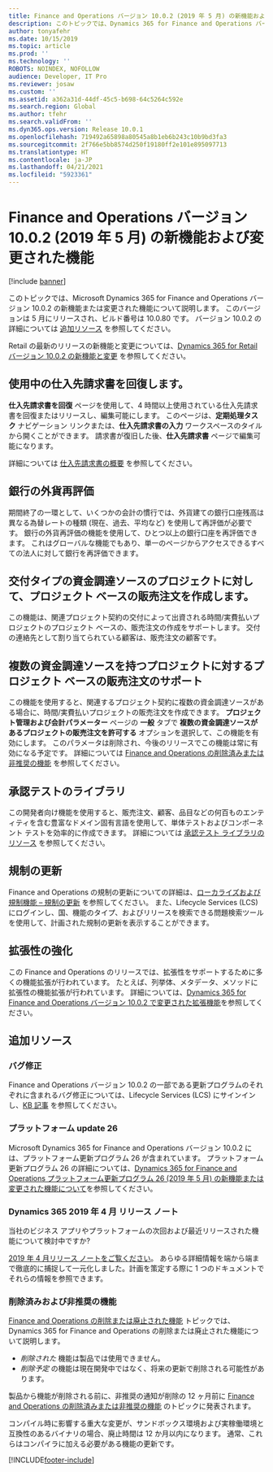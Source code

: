```yaml
---
title: Finance and Operations バージョン 10.0.2 (2019 年 5 月) の新機能および変更された機能
description: このトピックでは、Dynamics 365 for Finance and Operations バージョン 10.0.2 の新機能または変更された機能について説明します。 このバージョンは 5 月にリリースされます。
author: tonyafehr
ms.date: 10/15/2019
ms.topic: article
ms.prod: ''
ms.technology: ''
ROBOTS: NOINDEX, NOFOLLOW
audience: Developer, IT Pro
ms.reviewer: josaw
ms.custom: ''
ms.assetid: a362a31d-44df-45c5-b698-64c5264c592e
ms.search.region: Global
ms.author: tfehr
ms.search.validFrom: ''
ms.dyn365.ops.version: Release 10.0.1
ms.openlocfilehash: 719492a65898a80545a8b1eb6b243c10b9bd3fa3
ms.sourcegitcommit: 2f766e5bb8574d250f19180ff2e101e895097713
ms.translationtype: HT
ms.contentlocale: ja-JP
ms.lasthandoff: 04/21/2021
ms.locfileid: "5923361"
---
```

# <a name="whats-new-or-changed-in-finance-and-operations-version-1002-may-2019"></a>Finance and Operations バージョン 10.0.2 (2019 年 5 月) の新機能および変更された機能

[!include [banner](../includes/banner.md)]


このトピックでは、Microsoft Dynamics 365 for Finance and Operations バージョン 10.0.2 の新機能または変更された機能について説明します。 このバージョンは 5 月にリリースされ、ビルド番号は 10.0.80 です。 バージョン 10.0.2 の詳細については [追加リソース](whats-new-changed-10-0-2.md#additional-resources) を参照してください。


Retail の最新のリリースの新機能と変更については、[Dynamics 365 for Retail バージョン 10.0.2 の新機能と変更](../../../commerce/get-started/whats-new-10-0-2.md) を参照してください。

  
## <a name="recovering-vendor-invoices-that-are-in-use"></a>使用中の仕入先請求書を回復します。

**仕入先請求書を回復** ページを使用して、4 時間以上使用されている仕入先請求書を回復またはリリースし、編集可能にします。 このページは、**定期処理タスク** ナビゲーション リンクまたは、**仕入先請求書の入力** ワークスペースのタイルから開くことができます。 請求書が復旧した後、**仕入先請求書** ページで編集可能になります。

詳細については [仕入先請求書の概要](../../../finance/accounts-payable/vendor-invoices-overview.md) を参照してください。
  
## <a name="bank-foreign-currency-revaluation"></a>銀行の外貨再評価

期間終了の一環として、いくつかの会計の慣行では、外貨建ての銀行口座残高は異なる為替レートの種類 (現在、過去、平均など) を使用して再評価が必要です。 銀行の外貨再評価の機能を使用して、ひとつ以上の銀行口座を再評価できます。 これはグローバルな機能でもあり、単一のページからアクセスできるすべての法人に対して銀行を再評価できます。
  
## <a name="create-project-based-sales-orders-for-projects-with-a-funding-source-of-type-grant"></a>交付タイプの資金調達ソースのプロジェクトに対して、プロジェクト ベースの販売注文を作成します。

この機能は、関連プロジェクト契約の交付によって出資される時間/実費払いプロジェクトのプロジェクト ベースの、販売注文の作成をサポートします。 交付の連絡先として割り当てられている顧客は、販売注文の顧客です。

## <a name="support-for-project-based-sales-orders-for-projects-with-multiple-funding-sources"></a>複数の資金調達ソースを持つプロジェクトに対するプロジェクト ベースの販売注文のサポート

この機能を使用すると、関連するプロジェクト契約に複数の資金調達ソースがある場合に、時間/実費払いプロジェクトの販売注文を作成できます。 **プロジェクト管理および会計パラメーター** ページの **一般** タブで **複数の資金調達ソースがあるプロジェクトの販売注文を許可する** オプションを選択して、この機能を有効にします。 このパラメータは削除され、今後のリリースでこの機能は常に有効になる予定です。 詳細については [Finance and Operations の削除済みまたは非推奨の機能](../../dev-itpro/migration-upgrade/deprecated-features.md) を参照してください。

## <a name="acceptance-test-library"></a>承認テストのライブラリ

この開発者向け機能を使用すると、販売注文、顧客、品目などの何百ものエンティティを含む豊富なドメイン固有言語を使用して、単体テストおよびコンポーネント テストを効率的に作成できます。 詳細については [承認テスト ライブラリのリソース](../../dev-itpro/perf-test/acceptance-test-library.md) を参照してください。  

## <a name="regulatory-updates"></a>規制の更新
Finance and Operations の規制の更新についての詳細は、[ローカライズおよび規制機能 – 規制の更新](../../../finance/localizations/regulatory-updates.md) を参照してください。 また、Lifecycle Services (LCS) にログインし、国、機能のタイプ、およびリリースを検索できる問題検索ツールを使用して、計画された規制の更新を表示することができます。

## <a name="extensibility-enhancements"></a>拡張性の強化

この Finance and Operations のリリースでは、拡張性をサポートするために多くの機能拡張が行われています。 たとえば、列挙体、メタデータ、メソッドに拡張性の機能拡張が行われています。 詳細については、[Dynamics 365 for Finance and Operations バージョン 10.0.2 で変更された拡張機能](../../dev-itpro/extensibility/extensibility-changes-10-2.md)を参照してください。

## <a name="additional-resources"></a>追加リソース

### <a name="bug-fixes"></a>バグ修正
Finance and Operations バージョン 10.0.2 の一部である更新プログラムのそれぞれに含まれるバグ修正については、Lifecycle Services (LCS) にサインインし、[KB 記事](https://fix.lcs.dynamics.com/Issue/Details?bugId=313841&dbType=3&qc=a4ba239cdec6f528657f529750b68845b75580e5fdb0ad6060c4bc33f8da67f8) を参照してください。

### <a name="platform-update-26"></a>プラットフォーム update 26

Microsoft Dynamics 365 for Finance and Operations バージョン 10.0.2 には、プラットフォーム更新プログラム 26 が含まれています。 プラットフォーム更新プログラム 26 の詳細については、[Dynamics 365 for Finance and Operations プラットフォーム更新プログラム 26 (2019 年 5 月) の新機能または変更された機能について](whats-new-platform-update-26.md)を参照してください。


### <a name="dynamics-365-april-19-release-notes"></a>Dynamics 365 2019 年 4 月 リリース ノート
当社のビジネス アプリやプラットフォームの次回および最近リリースされた機能について検討中ですか?

[2019 年 4 月リリース ノートをご覧ください](/business-applications-release-notes/April19/index)。 あらゆる詳細情報を端から端まで徹底的に捕捉して一元化しました。計画を策定する際に 1 つのドキュメントでそれらの情報を参照できます。

### <a name="removed-and-deprecated-features"></a>削除済みおよび非推奨の機能
[Finance and Operations の削除または廃止された機能](../../dev-itpro/migration-upgrade/deprecated-features.md) トピックでは、Dynamics 365 for Finance and Operations の削除または廃止された機能について説明します。

- *削除された* 機能は製品では使用できません。
- *削除予定* の機能は現在開発中ではなく、将来の更新で削除される可能性があります。

製品から機能が削除される前に、非推奨の通知が削除の 12 ヶ月前に [Finance and Operations の削除済みまたは非推奨の機能](../../dev-itpro/migration-upgrade/deprecated-features.md) のトピックに発表されます。

コンパイル時に影響する重大な変更が、サンドボックス環境および実稼働環境と互換性のあるバイナリの場合、廃止時間は 12 か月以内になります。 通常、これらはコンパイラに加える必要がある機能の更新です。


[!INCLUDE[footer-include](../../../includes/footer-banner.md)]
